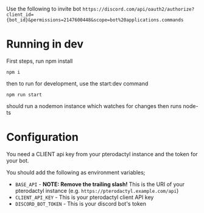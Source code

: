 Use the following to invite bot
`https://discord.com/api/oauth2/authorize?client_id={bot_id}&permissions=2147600448&scope=bot%20applications.commands`

# Running in dev

First steps, run npm install

`npm i`

then to run for development, use the start:dev command

`npm run start`

should run a nodemon instance which watches for changes then runs node-ts


# Configuration

You need a CLIENT api key from your pterodactyl instance and the token for your bot.

You should add the following as environment variables;

- `BASE_API` - **NOTE: Remove the trailing slash!** This is the URI of your pterodactyl instance (e.g. `https://pterodactyl.example.com/api`)
- `CLIENT_API_KEY` - This is your pterodactyl client API key
- `DISCORD_BOT_TOKEN` - This is your discord bot's token